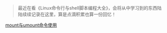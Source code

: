 > 最近在看《Linux命令行与shell脚本编程大全》，会将从中学习到的东西陆陆续续记录在这里，算是点滴积累也算一份回忆！

[mount与umount命令使用](mount/mount.html "mount命令小计")